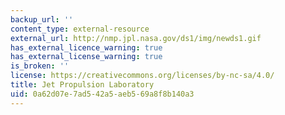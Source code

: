 ```yaml
---
backup_url: ''
content_type: external-resource
external_url: http://nmp.jpl.nasa.gov/ds1/img/newds1.gif
has_external_licence_warning: true
has_external_license_warning: true
is_broken: ''
license: https://creativecommons.org/licenses/by-nc-sa/4.0/
title: Jet Propulsion Laboratory
uid: 0a62d07e-7ad5-42a5-aeb5-69a8f8b140a3
---
```

